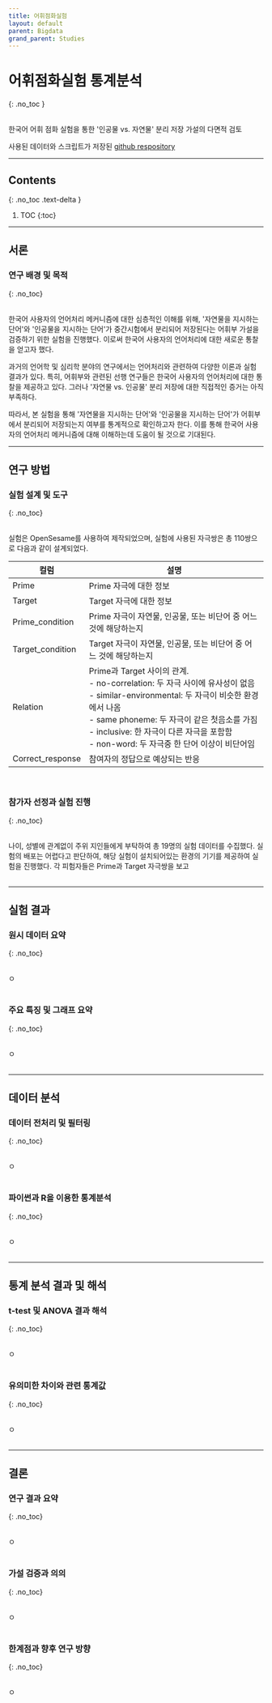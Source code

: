 ```yaml
---
title: 어휘점화실험
layout: default
parent: Bigdata
grand_parent: Studies
---
```


# 어휘점화실험 통계분석
{: .no_toc }

<br/>
한국어 어휘 점화 실험을 통한 '인공물 vs. 자연물' 분리 저장 가설의 다면적 검토

사용된 데이터와 스크립트가 저장된 [github respository](https://github.com/Caphile/myTools/tree/main/Excel/%EC%96%B8%EC%96%B4%ED%95%99%EA%B3%BC%EC%8B%AC%EB%A6%AC%EC%8B%A4%ED%97%98)

---

## Contents
{: .no_toc .text-delta }

1. TOC
{:toc}

---

## 서론

### 연구 배경 및 목적
{: .no_toc}

<br/>
한국어 사용자의 언어처리 메커니즘에 대한 심층적인 이해를 위해, '자연물을 지시하는 단어'와 '인공물을 지시하는 단어'가 중간시험에서 분리되어 저장된다는 어휘부 가설을 검증하기 위한 실험을 진행했다. 이로써 한국어 사용자의 언어처리에 대한 새로운 통찰을 얻고자 했다.

과거의 언어학 및 심리학 분야의 연구에서는 언어처리와 관련하여 다양한 이론과 실험 결과가 있다. 특히, 어휘부와 관련된 선행 연구들은 한국어 사용자의 언어처리에 대한 통찰을 제공하고 있다. 그러나 '자연물 vs. 인공물' 분리 저장에 대한 직접적인 증거는 아직 부족하다.

따라서, 본 실험을 통해 '자연물을 지시하는 단어'와 '인공물을 지시하는 단어'가 어휘부에서 분리되어 저장되는지 여부를 통계적으로 확인하고자 한다. 이를 통해 한국어 사용자의 언어처리 메커니즘에 대해 이해하는데 도움이 될 것으로 기대된다.

---

## 연구 방법

### 실험 설계 및 도구
{: .no_toc}

<br/>
실험은 OpenSesame를 사용하여 제작되었으며, 실험에 사용된 자극쌍은 총 110쌍으로 다음과 같이 설계되었다.

| 컬럼 | 설명 |
| --- | --- |
| Prime | Prime 자극에 대한 정보 |
| Target | Target 자극에 대한 정보 |
| Prime_condition | Prime 자극이 자연물, 인공물, 또는 비단어 중 어느 것에 해당하는지 |
| Target_condition | Target 자극이 자연물, 인공물, 또는 비단어 중 어느 것에 해당하는지 |
| Relation | Prime과 Target 사이의 관계. <br> - no-correlation: 두 자극 사이에 유사성이 없음 <br> - similar-environmental: 두 자극이 비슷한 환경에서 나옴 <br> - same phoneme: 두 자극이 같은 첫음소를 가짐 <br> - inclusive: 한 자극이 다른 자극을 포함함 <br> - non-word: 두 자극중 한 단어 이상이 비단어임 |
| Correct_response | 참여자의 정답으로 예상되는 반응 |

<br/>

### 참가자 선정과 실험 진행
{: .no_toc}

<br/>
나이, 성별에 관계없이 주위 지인들에게 부탁하여 총 19명의 실험 데이터를 수집했다. 실험의 배포는 어렵다고 판단하여, 해당 실험이 설치되어있는 환경의 기기를 제공하여 실험을 진행했다. 각 피험자들은 Prime과 Target 자극쌍을 보고 
<br/><br/>

---

## 실험 결과

### 원시 데이터 요약
{: .no_toc}

<br/>
ㅇ
<br/><br/>

### 주요 특징 및 그래프 요약
{: .no_toc}

<br/>
ㅇ
<br/><br/>

---

## 데이터 분석

### 데이터 전처리 및 필터링
{: .no_toc}

<br/>
ㅇ
<br/><br/>

### 파이썬과 R을 이용한 통계분석
{: .no_toc}

<br/>
ㅇ
<br/><br/>

---

## 통계 분석 결과 및 해석

### t-test 및 ANOVA 결과 해석
{: .no_toc}

<br/>
ㅇ
<br/><br/>

### 유의미한 차이와 관련 통계값
{: .no_toc}

<br/>
ㅇ
<br/><br/>

---

## 결론

### 연구 결과 요약
{: .no_toc}

<br/>
ㅇ
<br/><br/>

### 가설 검증과 의의
{: .no_toc}

<br/>
ㅇ
<br/><br/>

### 한계점과 향후 연구 방향
{: .no_toc}

<br/>
ㅇ
<br/><br/>
